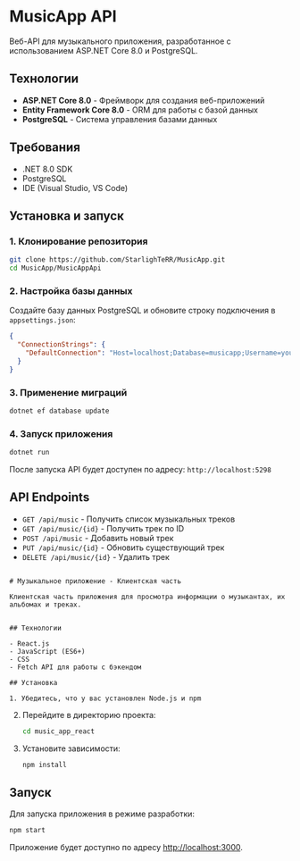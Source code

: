 
# MusicApp API

Веб-API для музыкального приложения, разработанное с использованием ASP.NET Core 8.0 и PostgreSQL.

## Технологии

- **ASP.NET Core 8.0** - Фреймворк для создания веб-приложений
- **Entity Framework Core 8.0** - ORM для работы с базой данных
- **PostgreSQL** - Система управления базами данных


## Требования

- .NET 8.0 SDK
- PostgreSQL
- IDE (Visual Studio, VS Code)

## Установка и запуск

### 1. Клонирование репозитория

```bash
git clone https://github.com/StarlighTeRR/MusicApp.git
cd MusicApp/MusicAppApi
```

### 2. Настройка базы данных

Создайте базу данных PostgreSQL и обновите строку подключения в `appsettings.json`:

```json
{
  "ConnectionStrings": {
    "DefaultConnection": "Host=localhost;Database=musicapp;Username=your_username;Password=your_password"
  }
}
```
### 3. Применение миграций

```bash
dotnet ef database update
```

### 4. Запуск приложения

```bash
dotnet run
```

После запуска API будет доступен по адресу: `http://localhost:5298`

## API Endpoints

- `GET /api/music` - Получить список музыкальных треков
- `GET /api/music/{id}` - Получить трек по ID
- `POST /api/music` - Добавить новый трек
- `PUT /api/music/{id}` - Обновить существующий трек
- `DELETE /api/music/{id}` - Удалить трек


```

# Музыкальное приложение - Клиентская часть

Клиентская часть приложения для просмотра информации о музыкантах, их альбомах и треках.


## Технологии

- React.js
- JavaScript (ES6+)
- CSS
- Fetch API для работы с бэкендом

## Установка

1. Убедитесь, что у вас установлен Node.js и npm

   ```
2. Перейдите в директорию проекта:
   ```bash
   cd music_app_react
   ```
3. Установите зависимости:
   ```bash
   npm install
   ```

## Запуск

Для запуска приложения в режиме разработки:

```bash
npm start
```
Приложение будет доступно по адресу [http://localhost:3000](http://localhost:3000).









